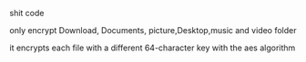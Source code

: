 shit code

only encrypt Download, Documents, picture,Desktop,music and video folder

it encrypts each file with a different 64-character key with the aes algorithm
